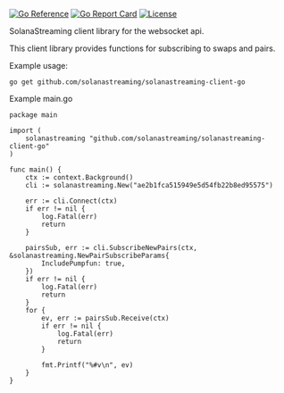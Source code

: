 [![Go Reference](https://pkg.go.dev/badge/github.com/solanastreaming/solanastreaming-client-go.svg)](https://pkg.go.dev/github.com/solanastreaming/solanastreaming-client-go)
[![Go Report Card](https://goreportcard.com/badge/solanastreaming/solanastreaming-client-go)](https://goreportcard.com/report/solanastreaming/solanastreaming-client-go) 
[![License](https://img.shields.io/badge/License-Apache%202.0-blue.svg)](https://github.com/solanastreaming/solanastreaming-client-go/blob/master/LICENSE)

SolanaStreaming client library for the websocket api.

This client library provides functions for subscribing to swaps and pairs. 

Example usage:
```
go get github.com/solanastreaming/solanastreaming-client-go
```

Example main.go
```golang
package main

import (
    solanastreaming "github.com/solanastreaming/solanastreaming-client-go"
)

func main() {
    ctx := context.Background()
    cli := solanastreaming.New("ae2b1fca515949e5d54fb22b8ed95575")

    err := cli.Connect(ctx)
    if err != nil {
        log.Fatal(err)
        return
    }

    pairsSub, err := cli.SubscribeNewPairs(ctx, &solanastreaming.NewPairSubscribeParams{
        IncludePumpfun: true,
    })
    if err != nil {
        log.Fatal(err)
        return
    }
    for {
        ev, err := pairsSub.Receive(ctx)
        if err != nil {
            log.Fatal(err)
            return
        }

        fmt.Printf("%#v\n", ev)
    }
}
```